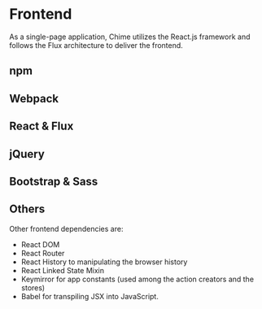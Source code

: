 # Frontend

As a single-page application, Chime utilizes the React.js framework and follows the Flux architecture to deliver the frontend.

## npm



## Webpack



## React & Flux



## jQuery


## Bootstrap & Sass



## Others

Other frontend dependencies are:

- React DOM
- React Router
- React History to manipulating the browser history
- React Linked State Mixin
- Keymirror for app constants (used among the action creators and the stores)
- Babel for transpiling JSX into JavaScript.
